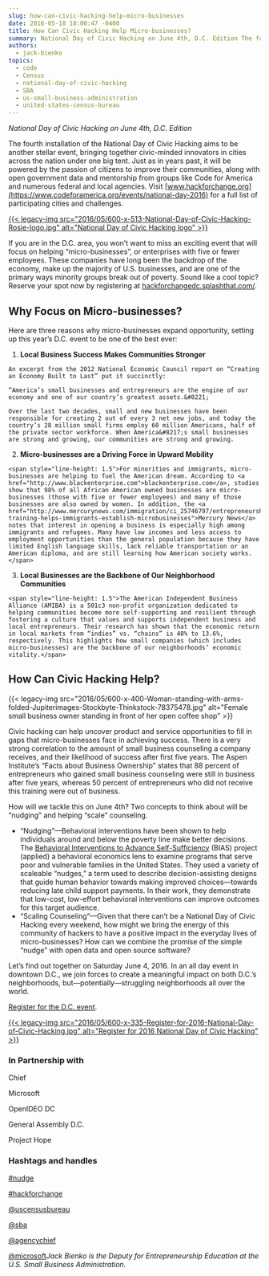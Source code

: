 ```yaml
---
slug: how-can-civic-hacking-help-micro-businesses
date: 2016-05-18 10:00:47 -0400
title: How Can Civic Hacking Help Micro-businesses?
summary: National Day of Civic Hacking on June 4th, D.C. Edition The fourth installation of the National Day of Civic Hacking aims to be another stellar event, bringing together civic-minded innovators in cities across the nation under one big tent. Just as in years past, it will be powered by the passion of citizens to improve
authors:
  - jack-bienko
topics:
  - code
  - Census
  - national-day-of-civic-hacking
  - SBA
  - us-small-business-administration
  - united-states-census-bureau
---
```


_National Day of Civic Hacking on June 4th, D.C. Edition_

The fourth installation of the National Day of Civic Hacking aims to be another stellar event, bringing together civic-minded innovators in cities across the nation under one big tent. Just as in years past, it will be powered by the passion of citizens to improve their communities, along with open government data and mentorship from groups like Code for America and numerous federal and local agencies. Visit [www.hackforchange.org](https://www.codeforamerica.org/events/national-day-2016) for a full list of participating cities and challenges.

[{{< legacy-img src="2016/05/600-x-513-National-Day-of-Civic-Hacking-Rosie-logo.jpg" alt="National Day of Civic Hacking logo" >}}](https://www.codeforamerica.org/events/national-day-2016)

If you are in the D.C. area, you won’t want to miss an exciting event that will focus on helping “micro-businesses”, or enterprises with five or fewer employees. These companies have long been the backdrop of the economy, make up the majority of U.S. businesses, and are one of the primary ways minority groups break out of poverty. Sound like a cool topic? Reserve your spot now by registering at [hackforchangedc.splashthat.com/](https://hackforchangedc.splashthat.com/).

## Why Focus on Micro-businesses?

Here are three reasons why micro-businesses expand opportunity, setting up this year’s D.C. event to be one of the best ever:

  1. **Local Business Success Makes Communities Stronger**
  
    An excerpt from the 2012 National Economic Council report on “Creating an Economy Built to Last” put it succinctly:
  
    “America’s small businesses and entrepreneurs are the engine of our economy and one of our country’s greatest assets.&#8221;
  
    Over the last two decades, small and new businesses have been responsible for creating 2 out of every 3 net new jobs, and today the country’s 28 million small firms employ 60 million Americans, half of the private sector workforce. When America&#8217;s small businesses are strong and growing, our communities are strong and growing.
  2. **Micro-businesses are a Driving Force in Upward Mobility**
  
    <span style="line-height: 1.5">For minorities and immigrants, micro-businesses are helping to fuel the American dream. According to <a href="http://www.blackenterprise.com">blackenterprise.com</a>, studies show that 98% of all African American owned businesses are micro-businesses (those with five or fewer employees) and many of those businesses are also owned by women. In addition, the <a href="http://www.mercurynews.com/immigration/ci_25746797/entrepreneurship-training-helps-immigrants-establish-microbusinesses">Mercury News</a> notes that interest in opening a business is especially high among immigrants and refugees. Many have low incomes and less access to employment opportunities than the general population because they have limited English language skills, lack reliable transportation or an American diploma, and are still learning how American society works.</span>
  3. **Local Businesses are the Backbone of Our Neighborhood Communities**
  
    <span style="line-height: 1.5">The American Independent Business Alliance (AMIBA) is a 501c3 non-profit organization dedicated to helping communities become more self-supporting and resilient through fostering a culture that values and supports independent business and local entrepreneurs. Their research has shown that the economic return in local markets from “indies” vs. “chains” is 48% to 13.6%, respectively. This highlights how small companies (which includes micro-businesses) are the backbone of our neighborhoods’ economic vitality.</span>

## How Can Civic Hacking Help?

{{< legacy-img src="2016/05/600-x-400-Woman-standing-with-arms-folded-Jupiterimages-Stockbyte-Thinkstock-78375478.jpg" alt="Female small business owner standing in front of her open coffee shop" >}}

Civic hacking can help uncover product and service opportunities to fill in gaps that micro-businesses face in achieving success. There is a very strong correlation to the amount of small business counseling a company receives, and their likelihood of success after first five years. The Aspen Institute’s “Facts about Business Ownership” states that 88 percent of entrepreneurs who gained small business counseling were still in business after five years, whereas 50 percent of entrepreneurs who did not receive this training were out of business.

How will we tackle this on June 4th? Two concepts to think about will be “nudging” and helping “scale” counseling.

  * “Nudging”—Behavioral interventions have been shown to help individuals around and below the poverty line make better decisions. The [Behavioral Interventions to Advance Self-Sufficiency](http://www.acf.hhs.gov/programs/opre/research/project/behavioral-interventions-to-advance-self-sufficiency) (BIAS) project (applied) a behavioral economics lens to examine programs that serve poor and vulnerable families in the United States. They used a variety of scaleable “nudges,” a term used to describe decision-assisting designs that guide human behavior towards making improved choices—towards reducing late child support payments. In their work, they demonstrate that low-cost, low-effort behavioral interventions can improve outcomes for this target audience.
  * “Scaling Counseling”—Given that there can’t be a National Day of Civic Hacking every weekend, how might we bring the energy of this community of hackers to have a positive impact in the everyday lives of micro-businesses? How can we combine the promise of the simple “nudge” with open data and open source software?

Let’s find out together on Saturday June 4, 2016. In an all day event in downtown D.C., we join forces to create a meaningful impact on both D.C.’s neighborhoods, but—potentially—struggling neighborhoods all over the world.

[Register for the D.C. event](https://hackforchangedc.splashthat.com/).

[{{< legacy-img src="2016/05/600-x-335-Register-for-2016-National-Day-of-Civic-Hacking.jpg" alt="Register for 2016 National Day of Civic Hacking" >}}](https://hackforchangedc.splashthat.com/)

### In Partnership with

Chief
  
Microsoft
  
OpenIDEO DC
  
General Assembly D.C.
  
Project Hope

### Hashtags and handles

[#nudge](https://twitter.com/hashtag/nudge?src=hash)
  
[#hackforchange](https://twitter.com/hashtag/hackforchange?src=hash)
  
[@uscensusbureau](https://twitter.com/uscensusbureau)
  
[@sba](https://twitter.com/SBAgov)
  
[@agencychief](https://twitter.com/agencychief)
  
[@microsoft](https://twitter.com/microsoft)_Jack Bienko is the Deputy for Entrepreneurship Education at the U.S. Small Business Administration._